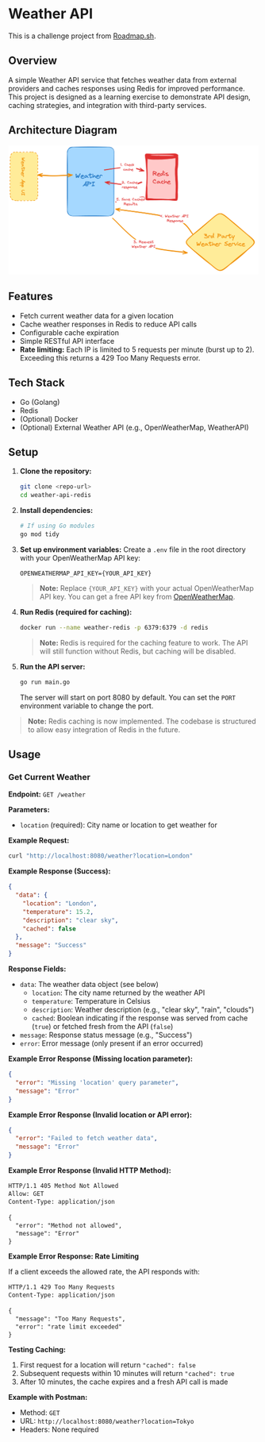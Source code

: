 # Weather API

This is a challenge project from [Roadmap.sh](https://roadmap.sh/projects/weather-api-wrapper-service).

## Overview
A simple Weather API service that fetches weather data from external providers and caches responses using Redis for improved performance. This project is designed as a learning exercise to demonstrate API design, caching strategies, and integration with third-party services.

## Architecture Diagram
![Architecture Diagram](assets/arch-diagrams.png)

## Features
- Fetch current weather data for a given location
- Cache weather responses in Redis to reduce API calls
- Configurable cache expiration
- Simple RESTful API interface
- **Rate limiting:** Each IP is limited to 5 requests per minute (burst up to 2). Exceeding this returns a 429 Too Many Requests error.

## Tech Stack
- Go (Golang)
- Redis
- (Optional) Docker
- (Optional) External Weather API (e.g., OpenWeatherMap, WeatherAPI)

## Setup
1. **Clone the repository:**
   ```sh
   git clone <repo-url>
   cd weather-api-redis
   ```
2. **Install dependencies:**
   ```sh
   # If using Go modules
   go mod tidy
   ```
3. **Set up environment variables:**
   Create a `.env` file in the root directory with your OpenWeatherMap API key:
   ```
   OPENWEATHERMAP_API_KEY={YOUR_API_KEY}
   ```
   > **Note:** Replace `{YOUR_API_KEY}` with your actual OpenWeatherMap API key. You can get a free API key from [OpenWeatherMap](https://openweathermap.org/api).

4. **Run Redis (required for caching):**
   ```sh
   docker run --name weather-redis -p 6379:6379 -d redis
   ```
   > **Note:** Redis is required for the caching feature to work. The API will still function without Redis, but caching will be disabled.

5. **Run the API server:**
   ```sh
   go run main.go
   ```
   The server will start on port 8080 by default. You can set the `PORT` environment variable to change the port.

> **Note:** Redis caching is now implemented. The codebase is structured to allow easy integration of Redis in the future.

## Usage

### Get Current Weather

**Endpoint:** `GET /weather`

**Parameters:**
- `location` (required): City name or location to get weather for

**Example Request:**
```bash
curl "http://localhost:8080/weather?location=London"
```

**Example Response (Success):**
```json
{
  "data": {
    "location": "London",
    "temperature": 15.2,
    "description": "clear sky",
    "cached": false
  },
  "message": "Success"
}
```

**Response Fields:**
- `data`: The weather data object (see below)
  - `location`: The city name returned by the weather API
  - `temperature`: Temperature in Celsius
  - `description`: Weather description (e.g., "clear sky", "rain", "clouds")
  - `cached`: Boolean indicating if the response was served from cache (`true`) or fetched fresh from the API (`false`)
- `message`: Response status message (e.g., "Success")
- `error`: Error message (only present if an error occurred)

**Example Error Response (Missing location parameter):**
```json
{
  "error": "Missing 'location' query parameter",
  "message": "Error"
}
```

**Example Error Response (Invalid location or API error):**
```json
{
  "error": "Failed to fetch weather data",
  "message": "Error"
}
```

**Example Error Response (Invalid HTTP Method):**
```
HTTP/1.1 405 Method Not Allowed
Allow: GET
Content-Type: application/json

{
  "error": "Method not allowed",
  "message": "Error"
}
```

**Example Error Response: Rate Limiting**

If a client exceeds the allowed rate, the API responds with:

```
HTTP/1.1 429 Too Many Requests
Content-Type: application/json

{
  "message": "Too Many Requests",
  "error": "rate limit exceeded"
}
```

**Testing Caching:**
1. First request for a location will return `"cached": false`
2. Subsequent requests within 10 minutes will return `"cached": true`
3. After 10 minutes, the cache expires and a fresh API call is made

**Example with Postman:**
- Method: `GET`
- URL: `http://localhost:8080/weather?location=Tokyo`
- Headers: None required